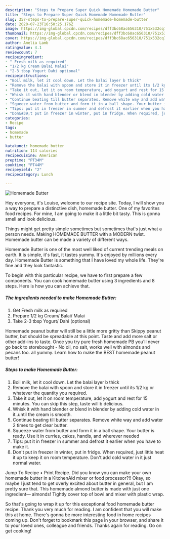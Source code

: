 ```yaml
---
description: "Steps to Prepare Super Quick Homemade Homemade Butter"
title: "Steps to Prepare Super Quick Homemade Homemade Butter"
slug: 357-steps-to-prepare-super-quick-homemade-homemade-butter
date: 2020-07-23T16:50:25.176Z
image: https://img-global.cpcdn.com/recipes/dff3bc68ac656310/751x532cq70/homemade-butter-recipe-main-photo.jpg
thumbnail: https://img-global.cpcdn.com/recipes/dff3bc68ac656310/751x532cq70/homemade-butter-recipe-main-photo.jpg
cover: https://img-global.cpcdn.com/recipes/dff3bc68ac656310/751x532cq70/homemade-butter-recipe-main-photo.jpg
author: Amelia Lamb
ratingvalue: 4.1
reviewcount: 7
recipeingredient:
- " Fresh milk as required"
- "1/2 kg Cream Balai Malai"
- "2-3 tbsp Yogurt Dahi optional"
recipeinstructions:
- "Boil milk, let it cool down. Let the balai layer b thick"
- "Remove the balai with spoon and store it in freezer until its 1/2 kg or whatever the quantity you required."
- "Take it out, let it on room temperature, add yogurt and rest for 15 minutes. You can skip this step, taste will b delicious."
- "Whisk it with hand blender or blend in blender by adding cold water in it..until the cream is smooth."
- "Continue beating till butter separates. Remove white way and add water 2 times to get clear butter."
- "Squeeze water from butter and form it in a ball shape. Your butter is ready. Use it in curries, cakes, handis, and wherever needed"
- "Tips: put it in freezer in summer and defrost it earlier when you have to make it."
- "Don&#39;t put in freezer in winter, put in fridge. When required, just little heat it up to keep it on room temperature. Don&#39;t add cold water in it just normal water."
categories:
- Recipe
tags:
- homemade
- butter

katakunci: homemade butter 
nutrition: 114 calories
recipecuisine: American
preptime: "PT34M"
cooktime: "PT44M"
recipeyield: "2"
recipecategory: Lunch

---
```



![Homemade Butter](https://img-global.cpcdn.com/recipes/dff3bc68ac656310/751x532cq70/homemade-butter-recipe-main-photo.jpg)

Hey everyone, it's Louise, welcome to our recipe site. Today, I will show you a way to prepare a distinctive dish, homemade butter. One of my favorites food recipes. For mine, I am going to make it a little bit tasty. This is gonna smell and look delicious.

Things might get pretty simple sometimes but sometimes that&#39;s just what a person needs. Making HOMEMADE BUTTER with a MODERN twist. Homemade butter can be made a variety of different ways.

Homemade Butter is one of the most well liked of current trending meals on earth. It is simple, it's fast, it tastes yummy. It's enjoyed by millions every day. Homemade Butter is something that I have loved my whole life. They're fine and they look fantastic.


To begin with this particular recipe, we have to first prepare a few components. You can cook homemade butter using 3 ingredients and 8 steps. Here is how you can achieve that.

<!--inarticleads1-->

##### The ingredients needed to make Homemade Butter:

1. Get  Fresh milk as required
1. Prepare 1/2 kg Cream/ Balai/ Malai
1. Take 2-3 tbsp Yogurt/ Dahi (optional)


Homemade peanut butter will still be a little more gritty than Skippy peanut butter, but should be spreadable at this point. Taste and add more salt or other add-ins to taste. Once you try pure fresh homemade PB you&#39;ll never go back to storebought - No oil, no salt, works well with almonds and pecans too. all yummy. Learn how to make the BEST homemade peanut butter! 

<!--inarticleads2-->

##### Steps to make Homemade Butter:

1. Boil milk, let it cool down. Let the balai layer b thick
1. Remove the balai with spoon and store it in freezer until its 1/2 kg or whatever the quantity you required.
1. Take it out, let it on room temperature, add yogurt and rest for 15 minutes. You can skip this step, taste will b delicious.
1. Whisk it with hand blender or blend in blender by adding cold water in it..until the cream is smooth.
1. Continue beating till butter separates. Remove white way and add water 2 times to get clear butter.
1. Squeeze water from butter and form it in a ball shape. Your butter is ready. Use it in curries, cakes, handis, and wherever needed
1. Tips: put it in freezer in summer and defrost it earlier when you have to make it.
1. Don&#39;t put in freezer in winter, put in fridge. When required, just little heat it up to keep it on room temperature. Don&#39;t add cold water in it just normal water.


Jump To Recipe • Print Recipe. Did you know you can make your own homemade butter in a KitchenAid mixer or food processor?!! Okay, so maybe I just tend to get overly excited about butter in general, but I am pretty sure that. This homemade almond butter is made with just one ingredient— almonds! Tightly cover top of bowl and mixer with plastic wrap. 

So that's going to wrap it up for this exceptional food homemade butter recipe. Thank you very much for reading. I am confident that you will make this at home. There's gonna be more interesting food in home recipes coming up. Don't forget to bookmark this page in your browser, and share it to your loved ones, colleague and friends. Thanks again for reading. Go on get cooking!
